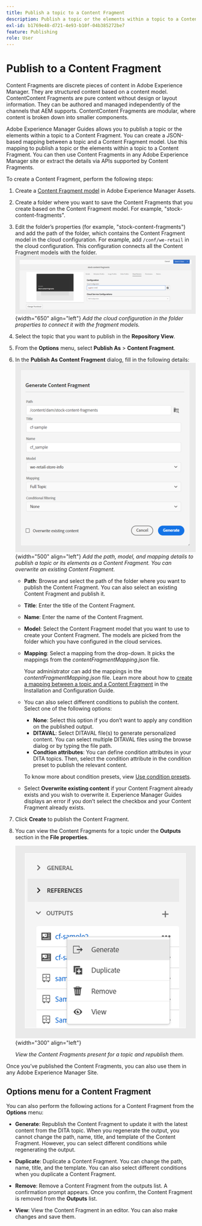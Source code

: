 ```yaml
---
title: Publish a topic to a Content Fragment
description: Publish a topic or the elements within a topic to a Content Fragment in AEM Guides.  Learn how to view the Content Fragments present for a topic and republish them.
exl-id: b1769e48-d721-4e93-b10f-04b385272be7
feature: Publishing
role: User
---
```

# Publish to a Content Fragment

Content Fragments are discrete pieces of content in Adobe Experience Manager. They are structured content based on a content model. ContentContent Fragments are pure content without design or layout information. They can be authored and managed independently of the channels that AEM supports. ContentContent Fragments are modular, where content is broken down into smaller components.

Adobe Experience Manager Guides allows you to publish a topic or the elements within a topic to a Content Fragment. You can create a JSON-based mapping between a topic and a Content Fragment model. Use this mapping to publish a topic or the elements within a topic to a Content Fragment. You can then use Content Fragments in any Adobe Experience Manager site or extract the details via APIs supported by Content Fragments.


To create a Content Fragment, perform the following steps:

1. Create a [Content Fragment model](https://experienceleague.adobe.com/docs/experience-manager-65/assets/content-fragments/content-fragments-models.html?lang=en) in Adobe Experience Manager Assets. 
1. Create a folder where you want to save the Content Fragments that you create based on the Content Fragment model. For example, "stock-content-fragments". 
1. Edit the folder’s properties (for example, "stock-content-fragments") and add the path of the folder, which contains the Content Fragment model in the cloud configuration. 
For example, add `/conf/we-retail` in the cloud configuration. This configuration connects all the Content Fragment models with the folder.       
 ![add cloud configuration details in the folder properties](images/fragment-folder-cloud-configuration.png){width="650" align="left"}
       *Add the cloud configuration in the folder properties to connect it with the fragment models.* 
1. Select the topic that you want to publish in the **Repository View**. 
1. From the **Options** menu, select **Publish As** > **Content Fragment**.  
1. In the **Publish As Content Fragment** dialog, fill in the following details:
        ![Add the fragment model and mapping details in the Publish as Content Fragment dialog](images/content-fragment-publish.png){width="500" align="left"}
       *Add the path, model, and mapping details to publish a topic or its elements as a Content Fragment. You can overwrite an existing Content Fragment.*  

    * **Path**: Browse and select the path of the folder where you want to publish the Content Fragment. You can also select an existing Content Fragment and publish it.
    * **Title**: Enter the title of the Content Fragment.
    * **Name**: Enter the name of the Content Fragment.
    * **Model**: Select the Content Fragment model that you want to use to create your Content Fragment. The models are picked from the folder which you have configured in the cloud services. 
    * **Mapping**: Select a mapping from the drop-down. It picks the mappings from the *contentFragmentMapping.json* file.  

      

        Your administrator can add the mappings in the *contentFragmentMapping.json* file. Learn more about how to [create a mapping between a topic and a Content Fragment](../cs-install-guide/conf-content-fragment-mapping-cs.md) in the  Installation and Configuration Guide. 

    * You can also select different conditions to publish the content.  Select one of the following options:

        * **None**: Select this option if you don’t want to apply any condition on the published output.
        * **DITAVAL**: Select DITAVAL file(s) to generate personalized content. You can select multiple DITAVAL files using the browse dialog or by typing the file path. 
        * **Condtion attributes**: You can define condition attributes in your DITA topics. Then, select the condition attribute in the condition preset to publish the relevant content.
    
        To know more about condition presets, view [Use condition presets](generate-output-use-condition-presets.md).

       
    * Select **Overwrite existing content** if your Content Fragment already exists and you wish to overwrite it. Experience Manager Guides displays an error if you don’t select the checkbox and your Content Fragment already exists. 
1. Click **Create** to publish the Content Fragment.

1. You can view the Content Fragments  for a topic under the **Outputs** section in the **File properties**.
 
    ![View the Content Fragments for a topic](images/outputs-options-menu.png){width="300" align="left"}
       
     *View the Content Fragments present for a topic and republish them.*  


Once you’ve published the Content Fragments, you can also use them in any Adobe Experience Manager Site.




## Options menu for a Content Fragment 

You can also perform the following actions for a Content Fragment from the **Options** menu:

* **Generate**: Republish the Content Fragment to update it with the latest content from the DITA topic. When you regenerate the output, you cannot change the path, name, title, and template of the Content Fragment. However, you can select different conditions while regenerating the output.

* **Duplicate**: Duplicate a Content Fragment. You can change the path, name, title, and the template. You can also select different conditions when you duplicate a Content Fragment.

* **Remove**: Remove a Content Fragment from the outputs list. A confirmation prompt appears. Once you confirm, the Content Fragment is removed from the **Outputs** list. 

* **View**: View the Content Fragment in an editor. You can also make changes and save them.

 

